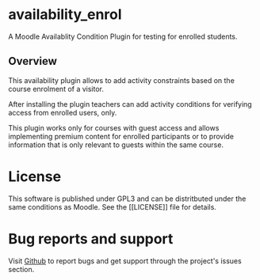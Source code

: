 # availability_enrol

A Moodle Availablity Condition Plugin for testing for enrolled students.

## Overview

This availability plugin allows to add activity constraints based on the
course enrolment of a visitor.

After installing the plugin teachers can add activity conditions for verifying
access from enrolled users, only.

This plugin works only for courses with guest access and allows implementing
premium content for enrolled participants or to provide information that is
only relevant to guests within the same course.

# License

This software is published under GPL3 and can be distritbuted under the same
conditions as Moodle. See the [[LICENSE]] file for details.

# Bug reports and support

Visit [Github](https://github.com/phish108/moodle_availability_enrol) to report bugs and get
support through the project's issues section.
